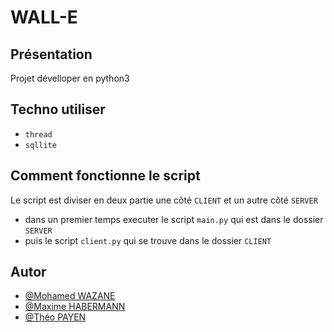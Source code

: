 # WALL-E
## Présentation
Projet dévelloper en python3

## Techno utiliser
- `thread`
- `sqllite`



## Comment fonctionne le script
Le script est diviser en deux partie une côté `CLIENT` et un autre côté `SERVER` 
- dans un premier temps executer le script `main.py` qui est dans le dossier `SERVER`
- puis le script `client.py` qui se trouve dans le dossier `CLIENT`


## Autor

- [@Mohamed WAZANE](https://github.com/)
- [@Maxime HABERMANN](https://github.com/)
- [@Théo PAYEN](https://github.com/theo-payen)